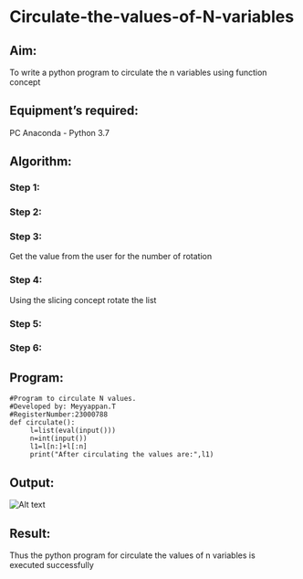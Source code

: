 # Circulate-the-values-of-N-variables
## Aim:
To write a python program to circulate the n variables using function concept
## Equipment’s required:
PC
Anaconda - Python 3.7
## Algorithm: 
### Step 1: 
### Step 2: 
### Step 3: 
Get the value from the user for the number of rotation
### Step 4: 
Using the slicing concept rotate the list

### Step 5: 
### Step 6: 
## Program:
```
#Program to circulate N values.
#Developed by: Meyyappan.T
#RegisterNumber:23000788
def circulate():
     l=list(eval(input()))
     n=int(input())
     l1=l[n:]+l[:n]
     print("After circulating the values are:",l1)
```

## Output:
![Alt text](../../ex02pythongit.png)


## Result:
Thus the python program for circulate the values of n variables is executed successfully
